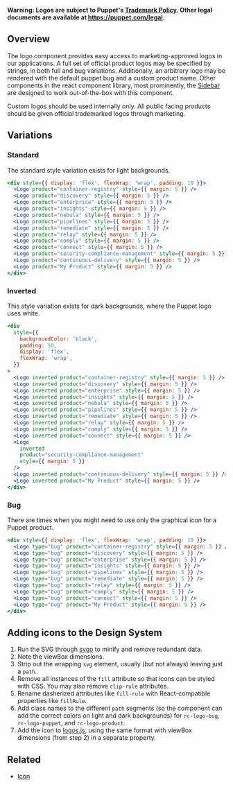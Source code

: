 **Warning: Logos are subject to Puppet's [Trademark Policy](https://puppet.app.box.com/v/puppet-trademark-policy). Other legal documents are available at <https://puppet.com/legal>.**

## Overview

The logo component provides easy access to marketing-approved logos in our applications. A full set of official product logos may be specified by strings, in both full and bug variations. Additionally, an arbitrary logo may be rendered with the default puppet bug and a custom product name. Other components in the react component library, most prominently, the [Sidebar](#sidebar) are designed to work out-of-the-box with this component.

Custom logos should be used internally only. All public facing products should be given official trademarked logos through marketing.

## Variations

### Standard

The standard style variation exists for light backgrounds.

```jsx
<div style={{ display: 'flex', flexWrap: 'wrap', padding: 10 }}>
  <Logo product="container-registry" style={{ margin: 5 }} />
  <Logo product="discovery" style={{ margin: 5 }} />
  <Logo product="enterprise" style={{ margin: 5 }} />
  <Logo product="insights" style={{ margin: 5 }} />
  <Logo product="nebula" style={{ margin: 5 }} />
  <Logo product="pipelines" style={{ margin: 5 }} />
  <Logo product="remediate" style={{ margin: 5 }} />
  <Logo product="relay" style={{ margin: 5 }} />
  <Logo product="comply" style={{ margin: 5 }} />
  <Logo product="connect" style={{ margin: 5 }} />
  <Logo product="security-compliance-management" style={{ margin: 5 }} />
  <Logo product="continuous-delivery" style={{ margin: 5 }} />
  <Logo product="My Product" style={{ margin: 5 }} />
</div>
```

### Inverted

This style variation exists for dark backgrounds, where the Puppet logo uses white.

```jsx
<div
  style={{
    backgroundColor: 'black',
    padding: 10,
    display: 'flex',
    flexWrap: 'wrap',
  }}
>
  <Logo inverted product="container-registry" style={{ margin: 5 }} />
  <Logo inverted product="discovery" style={{ margin: 5 }} />
  <Logo inverted product="enterprise" style={{ margin: 5 }} />
  <Logo inverted product="insights" style={{ margin: 5 }} />
  <Logo inverted product="nebula" style={{ margin: 5 }} />
  <Logo inverted product="pipelines" style={{ margin: 5 }} />
  <Logo inverted product="remediate" style={{ margin: 5 }} />
  <Logo inverted product="relay" style={{ margin: 5 }} />
  <Logo inverted product="comply" style={{ margin: 5 }} />
  <Logo inverted product="connect" style={{ margin: 5 }} />
  <Logo
    inverted
    product="security-compliance-management"
    style={{ margin: 5 }}
  />
  <Logo inverted product="continuous-delivery" style={{ margin: 5 }} />
  <Logo inverted product="My Product" style={{ margin: 5 }} />
</div>
```

### Bug

There are times when you might need to use only the graphical icon for a Puppet product.

```jsx
<div style={{ display: 'flex', flexWrap: 'wrap', padding: 10 }}>
  <Logo type="bug" product="container-registry" style={{ margin: 5 }} />
  <Logo type="bug" product="discovery" style={{ margin: 5 }} />
  <Logo type="bug" product="enterprise" style={{ margin: 5 }} />
  <Logo type="bug" product="insights" style={{ margin: 5 }} />
  <Logo type="bug" product="pipelines" style={{ margin: 5 }} />
  <Logo type="bug" product="remediate" style={{ margin: 5 }} />
  <Logo type="bug" product="relay" style={{ margin: 5 }} />
  <Logo type="bug" product="comply" style={{ margin: 5 }} />
  <Logo type="bug" product="connect" style={{ margin: 5 }} />
  <Logo type="bug" product="My Product" style={{ margin: 5 }} />
</div>
```

## Adding icons to the Design System

1. Run the SVG through [svgo](https://github.com/svg/svgo) to minify and remove redundant data.
2. Note the viewBox dimensions.
3. Strip out the wrapping `svg` element, usually (but not always) leaving just a `path`.
4. Remove all instances of the `fill` attribute so that icons can be styled with CSS. You may also remove `clip-rule` attributes.
5. Rename dasherized attributes like `fill-rule` with React-compatible properties like `fillRule`.
6. Add class names to the different `path` segments (so the component can add the correct colors on light and dark backgrounds) for `rc-logo-bug`, `rc-logo-puppet`, and `rc-logo-product`.
7. Add the icon to [logos.js](https://github.com/puppetlabs/design-system/blob/main/packages/react-components/source/react/library/logo/logos.js), using the same format with viewBox dimensions (from step 2) in a separate property.

## Related

- [Icon](#/React%20Components/Icon)

